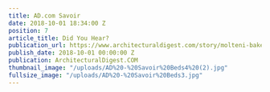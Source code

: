```yaml
---
title: AD.com Savoir
date: 2018-10-01 18:34:00 Z
position: 7
article_title: Did You Hear?
publication_url: https://www.architecturaldigest.com/story/molteni-baker-carl-hansen-california-closets-showroom-opening-nicole-fuller-bed-savoir-artemest-app
publish_date: 2018-10-01 00:00:00 Z
publication: ArchitecturalDigest.COM
thumbnail_image: "/uploads/AD%20-%20Savoir%20Beds4%20(2).jpg"
fullsize_image: "/uploads/AD%20-%20Savoir%20Beds3.jpg"
---
```


